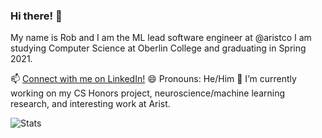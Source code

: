 ### Hi there! 👋

My name is Rob and I am the ML lead software engineer at @aristco
I am studying Computer Science at Oberlin College and graduating in Spring 2021.

📫 [Connect with me on LinkedIn!](https://www.linkedin.com/in/robert-klock)
😄 Pronouns: He/Him
🔭 I’m currently working on my CS Honors project, neuroscience/machine learning research, and interesting work at Arist.
<!--


Here are some ideas to get you started:

- 🔭 I’m currently working on setting up my GitHub README.
- 🌱 I’m currently learning how to set up my GitHub README.
- 👯 I’m looking to collaborate on setting up my GitHub README.
- 🤔 I’m looking for help with setting up my GitHub README.
- 💬 Ask me about my GitHub README.
- 📫 Connect with me on LinkedIn!
- 😄 Pronouns: He/Him
- ⚡ Fun fact: 
-->

![Stats](https://github-readme-stats.vercel.app/api?username=robklock&show_icons=true&count_private=true%22%20align=%22center&hide=stars,issues)

